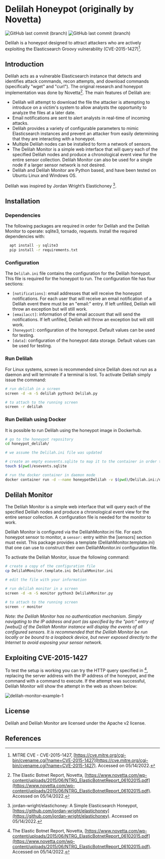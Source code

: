 # Delilah Honeypot (originally by Novetta)
![GitHub last commit (branch)](https://img.shields.io/github/last-commit/verovaleros/honeypot_delilah)
![GitHub last commit (branch)](https://img.shields.io/badge/python-3.8.10-brightgreen)

Delilah is a honeypot designed to attract attackers who are actively exploiting the Elasticsearch Groovy vulnerability (CVE-2015-1427)[^1].

## Introduction

Delilah acts as a vulnerable Elasticsearch instance that detects and identifies attack commands, recon attempts, and download commands (specifically "wget" and "curl"). The original research and honeypot implementation was done by Novetta[^3]. The main features of Delilah are:
- Delilah will attempt to download the file the attacker is attempting to introduce on a victim's system to allow analysts the opportunity to analyze the files at a later date. 
- Email notifications are sent to alert analysts in real-time of incoming attacks.
- Delilah provides a variety of configurable parameters to mimic Elasticsearch instances and prevent an attacker from easily determining that they are interacting with a honeypot. 
- Multiple Delilah nodes can be installed to form a network of sensors.
- The Delilah Monitor is a simple web interface that will query each of the specified Delilah nodes and produce a chronological event view for the entire sensor collection. Delilah Monitor can also be used for a single node if a larger sensor network is not desired.
-  Delilah and Delilah Monitor are Python based, and have been tested on Ubuntu Linux and Windows OS.

Delilah was inspired by Jordan Wright’s Elastichoney [^2].

## Installation

### Dependencies

The following packages are required in order for Delilah and the Delilah Monitor to operate: sqlite3, tornado, requests. Install the required dependencies with:

```bash
  apt install -y sqlite3
  pip install -r requirements.txt
```

### Configuration

The `Delilah.ini` file contains the configuration for the Delilah honeypot. This file is required for the honeypot to run. The configuration file has four sections:

- `[notifications]`: email addresses that will receive the honeypot notifications. For each user that will receive an email notification of a Delilah event there must be an "email:" entry. If left unfilled, Delilah will throw an exception but will still work.
- `[emailacct]`: information of the email account that will send the notifications. If left unfilled, Delilah will throw an exception but will still work.
- `[honeypot]`: configuration of the honeypot. Default values can be used for testing.
- `[data]`: configuration of the honeypot data storage. Default values can be used for testing.

### Run Delilah

For Linux systems, screen is recommended since Delilah does not run as a daemon and will terminate if a terminal is lost. To activate Delilah simply issue the command:

```bash
# run delilah in a screen
screen -d -m -S delilah python3 Delilah.py

# to attach to the running screen
screen -r delilah
```

### Run Delilah using Docker

It is possible to run Delilah using the honeypot image in Dockerhub. 

```bash
# go to the honeypot repository
cd honeypot_delilah/

# we assume the Delilah.ini file was updated

# create an empty esevents.sqlite to map it to the container in order to have persistent storage of the results
touch $(pwd)/esevents.sqlite

# run the docker container in daemon mode
docker container run -d --name honeypotDelilah -v $(pwd)/Delilah.ini:/delilah/Delilah.ini:ro -v $(pwd)/esevents.sqlite:/delilah/esevents.sqlite -p 9200:9200 verovaleros/delilah:latest
```

## Delilah Monitor

The Delilah Monitor is a simple web interface that will query each of the specified Delilah nodes and produce a chronological event view for the entire sensor collection. A configuration file is needed for the monitor to work.


Delilah Monitor is configured via the DelilahMonitor.ini file. For each honeypot sensor to monitor, a `sensor:` entry within the [sensors] section must exist. This package provides a template (DelilahMonitor.template.ini) that one can use to construct their own DelilahMonitor.ini configuration file.


To activate the Delilah Monitor, issue the following command:

```bash
# create a copy of the configuration file
cp DelilahMonitor.template.ini DelilahMonitor.ini

# edit the file with your information

# run delilah monitor in a screen
screen -d -m -S monitor python3 DelilahMonitor.py

# to attach to the running screen
screen -r monitor
```

*Note: the Delilah Monitor has no authentication mechanism. Simply navigating to the IP address and port (as specified by the "port:" entry of [webui]) of the Delilah Monitor instance will display the events of all configured sensors. It is recommended that the Delilah Monitor be run locally or be bound to a loopback device, but never exposed directly to the Internet to avoid exposing your sensor network.*

## Exploiting CVE-2015-1427

To test the setup is working you can try the HTTP query specified in [^3], replacing the server address with the IP address of the honeypot, and the command with a command to execute. If the attempt was successful, Delilah Monitor will show the attempt in the web as shown below:

![delilah-monitor-example-1](https://user-images.githubusercontent.com/2458879/168423981-6f4fa44e-1a11-4c73-b8be-43a9abbb4ab0.png)


## License

Delilah and Delilah Monitor are licensed under the Apache v2 license.

## References
[^1]: MITRE CVE - CVE-2015-1427, [https://cve.mitre.org/cgi-bin/cvename.cgi?name=CVE-2015-1427](https://cve.mitre.org/cgi-bin/cvename.cgi?name=CVE-2015-1427). Accessed on 05/14/2022.
[^2]: jordan-wright/elastichoney: A Simple Elasticsearch Honeypot, [https://github.com/jordan-wright/elastichoney](https://github.com/jordan-wright/elastichoney). Accessed on 05/14/2022.
[^3]: The Elastic Botnet Report, Novetta, [https://www.novetta.com/wp-content/uploads/2015/06/NTRG_ElasticBotnetReport_06102015.pdf](https://www.novetta.com/wp-content/uploads/2015/06/NTRG_ElasticBotnetReport_06102015.pdf). Accessed on 05/14/2022.
